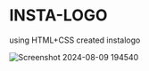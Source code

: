 # INSTA-LOGO
using HTML+CSS created instalogo

![Screenshot 2024-08-09 194540](https://github.com/user-attachments/assets/e3b78e57-d80d-4c02-a61d-85b1e3a3c94c)
